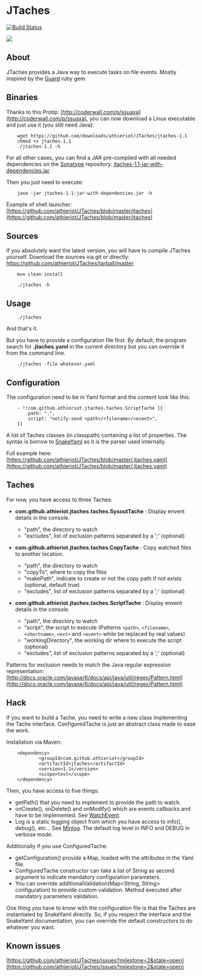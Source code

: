 JTaches
=======

[![Build Status](https://secure.travis-ci.org/athieriot/JTaches.png)](http://travis-ci.org/athieriot/JTaches)

![](http://dl.dropbox.com/u/4955384/jtaches.png)

About
-----

JTaches provides a Java way to execute tasks on file events.
Mostly inspired by the [Guard](https://github.com/guard/guard/) ruby gem.

Binaries
--------

Thanks to this Protip: [http://coderwall.com/p/ssuaxa](http://coderwall.com/p/ssuaxa), you can now download a Linux executable and just use it (you still need Java):

        wget https://github.com/downloads/athieriot/JTaches/jtaches-1.1
        chmod +x jtaches-1.1
        ./jtaches-1.1 -h

For all other cases, you can find a JAR pre-compiled with all needed dependencies on the [Sonatype](http://search.maven.org/#search%7Cga%7C1%7Cjtaches) repository:
[jtaches-1.1-jar-with-dependencies.jar](http://search.maven.org/remotecontent?filepath=com/github/athieriot/jtaches/1.1/jtaches-1.1-jar-with-dependencies.jar)

Then you just need to execute:

        java -jar jtaches-1.1-jar-with-dependencies.jar -h

Example of shell launcher: [https://github.com/athieriot/JTaches/blob/master/jtaches](https://github.com/athieriot/JTaches/blob/master/jtaches)

Sources
-------

If you absolutely want the latest version, you will have to compile JTaches yourself.
Download the sources via git or directly: https://github.com/athieriot/JTaches/tarball/master

        mvn clean install

        ./jtaches -h
        
Usage
-----

        ./jtaches

And that's it.

But you have to provide a configuration file first.
By default, the program search for **.jtaches.yaml** in the current directory but you can override it from the command line.

        ./jtaches -file whatever.yaml

Configuration
-------------

The configuration need to be in Yaml format and the content look like this:

        - !!com.github.athieriot.jtaches.taches.ScriptTache [{
            path: ".",
            script: "notify-send <path>/<filename>/<event>",
        }]

A list of Taches classes (in classpath) containing a list of properties.
The syntax is borrow to [SnakeYaml](http://code.google.com/p/snakeyaml/wiki/Documentation) as it is the parser used internally.

Full example here: [https://github.com/athieriot/JTaches/blob/master/.jtaches.yaml](https://github.com/athieriot/JTaches/blob/master/.jtaches.yaml)

Taches
------

For now, you have access to three Taches:

+ **com.github.athieriot.jtaches.taches.SysoutTache** : Display envent details in the console.
    - "path", the directory to watch
    - "excludes", list of exclusion patterns separated by a ';' (optional)

+ **com.github.athieriot.jtaches.taches.CopyTache** : Copy watched files to another location.
    - "path", the directory to watch
    - "copyTo", where to copy the files
    - "makePath", indicate to create or not the copy path if not exists (optional, default true)
    - "excludes", list of exclusion patterns separated by a ';' (optional)

+ **com.github.athieriot.jtaches.taches.ScriptTache** : Display envent details in the console.
    - "path", the directory to watch
    - "script", the script to execute (Patterns ```<path>```, ```<filename>```, ```<shortname>```, ```<ext>``` and ```<event>``` while be replaced by real values)
    - "workingDirectory", the working dir where to execute the script (optional)
    - "excludes", list of exclusion patterns separated by a ';' (optional)

Patterns for exclusion needs to match the Java regular expression representation: [http://docs.oracle.com/javase/6/docs/api/java/util/regex/Pattern.html](http://docs.oracle.com/javase/6/docs/api/java/util/regex/Pattern.html)

Hack
----

If you want to build a Tache, you need to write a new class implementing the Tache interface.
ConfiguredTache is just an abstract class made to ease the work.

Installation via Maven:


        <dependency>
                <groupId>com.github.athieriot</groupId>
                <artifactId>jtaches</artifactId>
                <version>1.1</version>
                <scope>test</scope>
        </dependency>

Then, you have access to five things:

+ getPath() that you need to implement to provide the path to watch.
+ onCreate(), onDelete() and onModify() which are events callbacks and have to be implemented. See [WatchEvent](http://docs.oracle.com/javase/7/docs/api/java/nio/file/WatchEvent.html).
+ Log is a static logging object from which you have access to info(), debug(), etc... See [Minlog](http://code.google.com/p/minlog/). The default log level in INFO and DEBUG in verbose mode.

Additionally if you use ConfiguredTache:

+ getConfiguration() provide a Map, loaded with the attributes in the Yaml file.
+ ConfiguredTache constructor can take a list of String as second argument to indicate mandatory configuration parameters.
+ You can override additionalValidation(Map<String, String> configuration) to provide custom validation. Method executed after mandatory parameters validation.

One thing you have to know with the configuration file is that the Taches are instantiated by SnakeYaml directly.
So, if you respect the interface and the SnakeYaml documentation, you can override the default constructors to do whatever you want.

Known issues
------------

[https://github.com/athieriot/JTaches/issues?milestone=2&state=open](https://github.com/athieriot/JTaches/issues?milestone=2&state=open)
